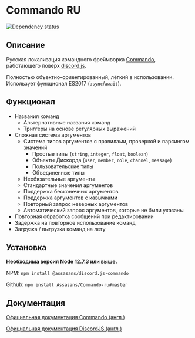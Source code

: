 # Commando RU
[![Dependency status](https://img.shields.io/github/languages/code-size/Assasans/Commando-ru)](https://david-dm.org/discordjs/Commando)

## Описание

Русская локализация командного фреймворка [Commando](https://github.com/discordjs/Commando), работающего поверх [discord.js](https://github.com/discordjs/discord.js).

Полностью объектно-ориентированный, лёгкий в использовании.
Использует функционал ES2017 (`async`/`await`).

## Функционал

* Названия команд
	* Альтернативные названия команд
	* Триггеры на основе регулярных выражений
* Сложная система аргументов
	* Система типов аргументов с правилами, проверкой и парсингом значений
		* Простые типы (`string`, `integer`, `float`, `boolean`)
		* Объекты Дискорда (`user`, `member`, `role`, `channel`, `message`)
		* Пользовательские типы
		* Объединенные типы
	* Необязательные аргументы
	* Стандартные значения аргументов
	* Поддержка бесконечных аргументов
	* Поддержка аргументов с кавычками
	* Повторный запрос неверных аргументов
	* Автоматический запрос аргументов, которые не были указаны
* Повторная обработка сообщений при редактировании
* Задержка на повторное использование команд
* Загрузка / выгрузка команд на лету

## Установка

**Необходима версия Node 12.7.3 или выше.**

NPM: `npm install @assasans/discord.js-commando`

Github: `npm install Assasans/Commando-ru#master`

## Документация

[Официальная документация Commando (англ.)](https://discord.js.org/#/docs/commando)

[Официальная документация DiscordJS (англ.)](https://discord.js.org/#/docs)
